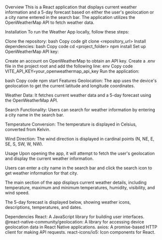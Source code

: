 Overview
This is a React application that displays current weather information and a 5-day forecast based on either the user's geolocation or a city name entered in the search bar. The application utilizes the OpenWeatherMap API to fetch weather data.

Installation
To run the Weather App locally, follow these steps:

Clone the repository:
bash
Copy code
git clone <repository_url>
Install dependencies:
bash
Copy code
cd <project_folder>
npm install
Set up OpenWeatherMap API key:

Create an account on OpenWeatherMap to obtain an API key.
Create a .env file in the project root and add the following line:
env
Copy code
VITE_API_KEY=your_openweathermap_api_key
Run the application:

bash
Copy code
npm start
Features
Geolocation: The app uses the device's geolocation to get the current latitude and longitude coordinates.

Weather Data: It fetches current weather data and a 5-day forecast using the OpenWeatherMap API.

Search Functionality: Users can search for weather information by entering a city name in the search bar.

Temperature Conversion: The temperature is displayed in Celsius, converted from Kelvin.

Wind Direction: The wind direction is displayed in cardinal points (N, NE, E, SE, S, SW, W, NW).

Usage
Upon opening the app, it will attempt to fetch the user's geolocation and display the current weather information.

Users can enter a city name in the search bar and click the search icon to get weather information for that city.

The main section of the app displays current weather details, including temperature, maximum and minimum temperatures, humidity, visibility, and wind speed.

The 5-day forecast is displayed below, showing weather icons, descriptions, temperatures, and dates.

Dependencies
React: A JavaScript library for building user interfaces.
@react-native-community/geolocation: A library for accessing device geolocation data in React Native applications.
axios: A promise-based HTTP client for making API requests.
react-icons/io5: Icon components for React.
